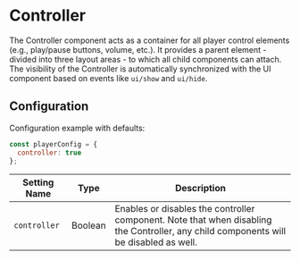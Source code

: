 # Controller

The Controller component acts as a container for all player control elements (e.g., play/pause buttons, volume, etc.). It provides a parent element - divided into three layout areas - to which all child components can attach. The visibility of the Controller is automatically synchronized with the UI component based on events like `ui/show` and `ui/hide`.

## Configuration

Configuration example with defaults:

```javascript
const playerConfig = {
  controller: true
};
```

| Setting Name | Type    | Description                                                  |
| ------------ | ------- | ------------------------------------------------------------ |
| `controller` | Boolean | Enables or disables the controller component. Note that when disabling the Controller, any child components will be disabled as well. |